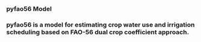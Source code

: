 ### pyfao56 Model
### pyfao56 is a model for estimating crop water use and irrigation scheduling based on FAO-56 dual crop coefficient approach.
